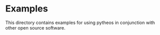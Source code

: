 # Examples

This directory contains examples for using pytheos in conjunction with other open source software.
